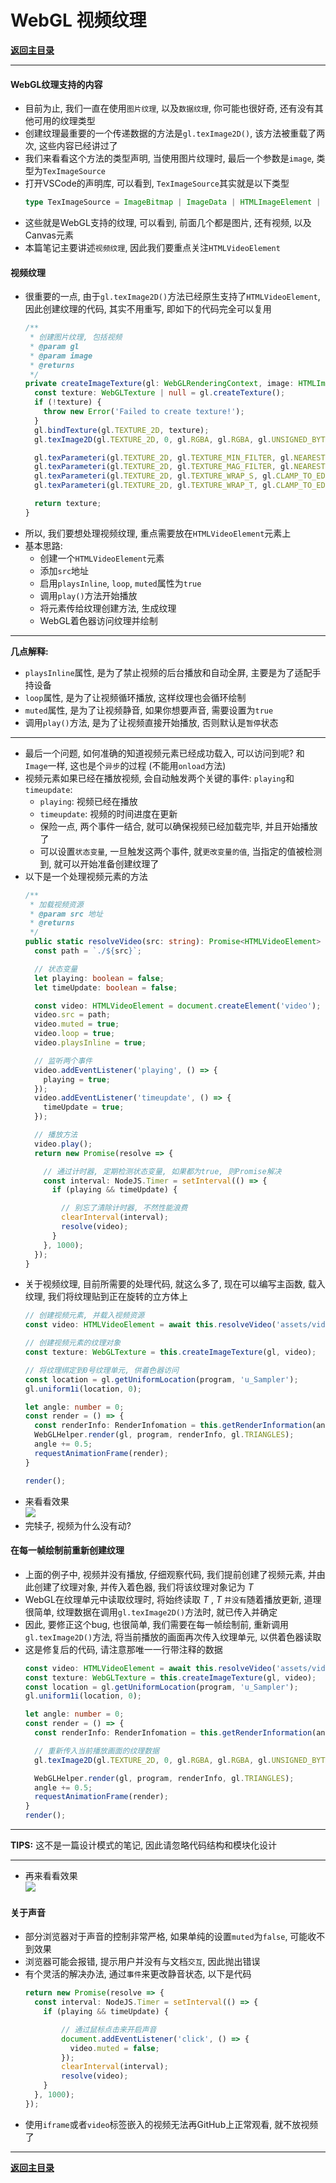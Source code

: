 # WebGL 视频纹理

**[返回主目录](../readme.md)**
****

#### WebGL纹理支持的内容
+ 目前为止, 我们一直在使用`图片纹理`, 以及`数据纹理`, 你可能也很好奇, 还有没有其他可用的纹理类型
+ 创建纹理最重要的一个传递数据的方法是`gl.texImage2D()`, 该方法被重载了两次, 这些内容已经讲过了
+ 我们来看看这个方法的类型声明, 当使用图片纹理时, 最后一个参数是`image`, 类型为`TexImageSource`
+ 打开VSCode的声明库, 可以看到, `TexImageSource`其实就是以下类型
  ```TypeScript
  type TexImageSource = ImageBitmap | ImageData | HTMLImageElement | HTMLCanvasElement | HTMLVideoElement | OffscreenCanvas;
  ```
+ 这些就是WebGL支持的纹理, 可以看到, 前面几个都是图片, 还有视频, 以及Canvas元素
+ 本篇笔记主要讲述`视频纹理`, 因此我们要重点关注`HTMLVideoElement`

#### 视频纹理
+ 很重要的一点, 由于`gl.texImage2D()`方法已经原生支持了`HTMLVideoElement`, 因此创建纹理的代码, 其实不用重写, 即如下的代码完全可以复用
  ```TypeScript
  /**
   * 创建图片纹理, 包括视频
   * @param gl 
   * @param image 
   * @returns 
   */
  private createImageTexture(gl: WebGLRenderingContext, image: HTMLImageElement | HTMLVideoElement): WebGLTexture {
    const texture: WebGLTexture | null = gl.createTexture();
    if (!texture) {
      throw new Error('Failed to create texture!');
    }
    gl.bindTexture(gl.TEXTURE_2D, texture);
    gl.texImage2D(gl.TEXTURE_2D, 0, gl.RGBA, gl.RGBA, gl.UNSIGNED_BYTE, image);

    gl.texParameteri(gl.TEXTURE_2D, gl.TEXTURE_MIN_FILTER, gl.NEAREST);
    gl.texParameteri(gl.TEXTURE_2D, gl.TEXTURE_MAG_FILTER, gl.NEAREST);
    gl.texParameteri(gl.TEXTURE_2D, gl.TEXTURE_WRAP_S, gl.CLAMP_TO_EDGE);
    gl.texParameteri(gl.TEXTURE_2D, gl.TEXTURE_WRAP_T, gl.CLAMP_TO_EDGE);

    return texture;
  }
  ```
+ 所以, 我们要想处理视频纹理, 重点需要放在`HTMLVideoElement`元素上
+ 基本思路:
  - 创建一个`HTMLVideoElement`元素
  - 添加`src`地址
  - 启用`playsInline`, `loop`, `muted`属性为`true`
  - 调用`play()`方法开始播放
  - 将元素传给纹理创建方法, 生成纹理
  - WebGL着色器访问纹理并绘制
***
**几点解释:** 
  - `playsInline`属性, 是为了禁止视频的后台播放和自动全屏, 主要是为了适配手持设备
  - `loop`属性, 是为了让视频循环播放, 这样纹理也会循环绘制
  - `muted`属性, 是为了让视频静音, 如果你想要声音, 需要设置为`true`
  - 调用`play()`方法, 是为了让视频直接开始播放, 否则默认是`暂停`状态
***
+ 最后一个问题, 如何准确的知道视频元素已经成功载入, 可以访问到呢? 和`Image`一样, 这也是个`异步`的过程 (不能用`onload`方法)
+ 视频元素如果已经在播放视频, 会自动触发两个关键的事件: `playing`和`timeupdate`:
  - `playing`: 视频已经在播放
  - `timeupdate`: 视频的时间进度在更新
  - 保险一点, 两个事件一结合, 就可以确保视频已经加载完毕, 并且开始播放了
  - 可以设置`状态变量`, 一旦触发这两个事件, 就`更改变量的值`, 当指定的值被检测到, 就可以开始准备创建纹理了
+ 以下是一个处理视频元素的方法
  ```TypeScript
  /**
   * 加载视频资源
   * @param src 地址
   * @returns 
   */
  public static resolveVideo(src: string): Promise<HTMLVideoElement> {
    const path = `./${src}`;

    // 状态变量
    let playing: boolean = false;
    let timeUpdate: boolean = false;

    const video: HTMLVideoElement = document.createElement('video');
    video.src = path;
    video.muted = true;
    video.loop = true;
    video.playsInline = true;

    // 监听两个事件
    video.addEventListener('playing', () => {
      playing = true;
    });
    video.addEventListener('timeupdate', () => {
      timeUpdate = true;
    });

    // 播放方法
    video.play();
    return new Promise(resolve => {

      // 通过计时器, 定期检测状态变量, 如果都为true, 则Promise解决
      const interval: NodeJS.Timer = setInterval(() => {
        if (playing && timeUpdate) {

          // 别忘了清除计时器, 不然性能浪费
          clearInterval(interval);
          resolve(video);
        }
      }, 1000);
    });
  }
  ```
+ 关于视频纹理, 目前所需要的处理代码, 就这么多了, 现在可以编写主函数, 载入纹理, 我们将纹理贴到正在旋转的立方体上
  ```TypeScript
  // 创建视频元素, 并载入视频资源
  const video: HTMLVideoElement = await this.resolveVideo('assets/video.mp4');

  // 创建视频元素的纹理对象
  const texture: WebGLTexture = this.createImageTexture(gl, video);
  
  // 将纹理绑定到0号纹理单元, 供着色器访问
  const location = gl.getUniformLocation(program, 'u_Sampler');
  gl.uniform1i(location, 0);

  let angle: number = 0;
  const render = () => {
    const renderInfo: RenderInfomation = this.getRenderInformation(angle);
    WebGLHelper.render(gl, program, renderInfo, gl.TRIANGLES);
    angle += 0.5;
    requestAnimationFrame(render);
  }

  render();
  ```
+ 来看看效果    
  ![](./Assets/video-texture-no-play.gif)
+ 完犊子, 视频为什么没有动?

#### 在每一帧绘制前重新创建纹理
+ 上面的例子中, 视频并没有播放, 仔细观察代码, 我们提前创建了视频元素, 并由此创建了纹理对象, 并传入着色器, 我们将该纹理对象记为 $T$
+ WebGL在纹理单元中读取纹理时, 将始终读取 $T$ , $T$ `并没有`随着播放更新, 道理很简单, 纹理数据在调用`gl.texImage2D()`方法时, 就已传入并确定
+ 因此, 要修正这个bug, 也很简单, 我们需要在每一帧绘制前, 重新调用`gl.texImage2D()`方法, 将当前播放的画面再次传入纹理单元, 以供着色器读取
+ 这是修复后的代码, 请注意那唯一一行带注释的数据
  ```TypeScript
  const video: HTMLVideoElement = await this.resolveVideo('assets/video.mp4');
  const texture: WebGLTexture = this.createImageTexture(gl, video);
  const location = gl.getUniformLocation(program, 'u_Sampler');
  gl.uniform1i(location, 0);

  let angle: number = 0;
  const render = () => {
    const renderInfo: RenderInfomation = this.getRenderInformation(angle);

    // 重新传入当前播放画面的纹理数据
    gl.texImage2D(gl.TEXTURE_2D, 0, gl.RGBA, gl.RGBA, gl.UNSIGNED_BYTE, video);

    WebGLHelper.render(gl, program, renderInfo, gl.TRIANGLES);
    angle += 0.5;
    requestAnimationFrame(render);
  }
  render();
  ```
***
**TIPS:** 这不是一篇设计模式的笔记, 因此请忽略代码结构和模块化设计
***
+ 再来看看效果   
  ![](./Assets/video-texture-can-play.gif)

#### 关于声音
+ 部分浏览器对于声音的控制非常严格, 如果单纯的设置`muted`为`false`, 可能收不到效果
+ 浏览器可能会报错, 提示用户并没有与文档`交互`, 因此抛出错误
+ 有个灵活的解决办法, 通过`事件`来更改静音状态, 以下是代码
  ```TypeScript
  return new Promise(resolve => {
    const interval: NodeJS.Timer = setInterval(() => {
      if (playing && timeUpdate) {

          // 通过鼠标点击来开启声音
          document.addEventListener('click', () => {
            video.muted = false;
          });
          clearInterval(interval);
          resolve(video);
      }
    }, 1000);
  });
  ```
+ 使用`iframe`或者`video`标签嵌入的视频无法再GitHub上正常观看, 就不放视频了

****
**[返回主目录](../readme.md)**
